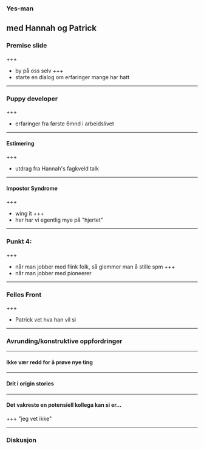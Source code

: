 ### Yes-man
 med Hannah og Patrick
---
### Premise slide
+++
* by på oss selv
+++
* starte en dialog om erfaringer mange har hatt

---
### Puppy developer
+++
* erfaringer fra første 6mnd i arbeidslivet

---
#### Estimering
+++
* utdrag fra Hannah's fagkveld talk

---
#### Impostor Syndrome
+++
* wing it
+++
* her har vi egentlig mye på "hjertet" 

---
### Punkt 4: 
+++
* når man jobber med flink folk, så glemmer man å stille spm
+++
* når man jobber med pioneerer
--- 
### Felles Front
+++
* Patrick vet hva han vil si
---
### Avrunding/konstruktive oppfordringer
---

#### Ikke vær redd for å prøve nye ting

---
#### Drit i origin stories
---
#### Det vakreste en potensiell kollega kan si er... 
+++
"jeg vet ikke" 


---
### Diskusjon
